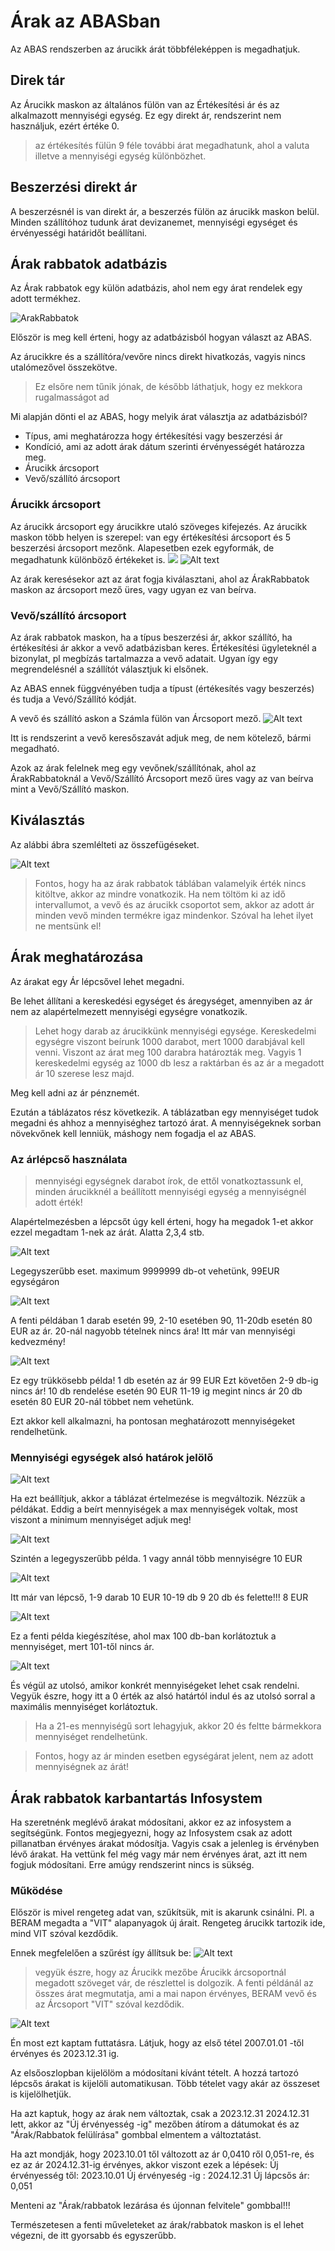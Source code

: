 # Árak az ABASban

Az ABAS rendszerben az árucikk árát többféleképpen is megadhatjuk.

## Direk tár

Az Árucikk maskon az általános fülön van az Értékesítési ár és az alkalmazott mennyiségi egység.
Ez egy direkt ár, rendszerint nem használjuk, ezért értéke 0.

> az értékesítés fülün 9 féle további árat megadhatunk, ahol a valuta illetve a mennyiségi egység különbözhet.

## Beszerzési direkt ár

A beszerzésnél is van direkt ár, a beszerzés fülön az árucikk maskon belül. Minden szállítóhoz tudunk árat devizanemet, mennyiségi egységet és érvényességi határidőt beállítani.

## Árak rabbatok adatbázis

Az Árak rabbatok egy külön adatbázis, ahol nem egy árat rendelek egy adott termékhez.

![ArakRabbatok](image.png)

Először is meg kell érteni, hogy az adatbázisból hogyan választ az ABAS.

Az árucikkre és a szállítóra/vevőre nincs direkt hivatkozás, vagyis nincs utalómezővel összekötve. 

> Ez elsőre nem tűnik jónak, de később láthatjuk, hogy ez mekkora rugalmasságot ad

Mi alapján dönti el az ABAS, hogy melyik árat választja az adatbázisból?
- Típus, ami meghatározza hogy értékesítési vagy beszerzési ár
- Kondíció, ami az adott árak dátum szerinti érvényességét határozza meg.
- Árucikk árcsoport
- Vevő/szállító árcsoport

### Árucikk árcsoport

Az árucikk árcsoport egy árucikkre utaló szöveges kifejezés. 
Az árucikk maskon több helyen is szerepel: van egy értékesítési árcsoport és 5 beszerzési árcsoport mezőnk. Alapesetben ezek egyformák, de megadhatunk különböző értékeket is.
![](image-1.png)
![Alt text](image-2.png)

Az árak keresésekor azt az árat fogja kiválasztani, ahol az ÁrakRabbatok maskon az árcsoport mező üres, vagy ugyan ez van beírva.

### Vevő/szállító árcsoport

Az árak rabbatok maskon, ha a típus beszerzési ár, akkor szállító, ha értékesítési ár akkor a vevő adatbázisban keres.
Értékesítési ügyleteknél a bizonylat, pl megbízás tartalmazza a vevő adatait. Ugyan így egy megrendelésnél a szállítót választjuk ki elsőnek.

Az ABAS ennek függvényében tudja a típust (értékesítés vagy beszerzés) és tudja a Vevó/Szállító kódját.

A vevő és szállító askon a Számla fülön van Árcsoport mező.
![Alt text](image-3.png)

Itt is rendszerint a vevő keresőszavát adjuk meg, de nem kötelező, bármi megadható.

Azok az árak felelnek meg egy vevőnek/szállítónak, ahol az ÁrakRabbatoknál a Vevő/Szállító Árcsoport mező üres vagy az van beírva mint a Vevő/Szállító maskon.

## Kiválasztás

Az alábbi ábra szemlélteti az összefügéseket.

![Alt text](image-4.png)

> Fontos, hogy ha az árak rabbatok táblában valamelyik érték nincs kitöltve, akkor az mindre vonatkozik. Ha nem töltöm ki az idő intervallumot, a vevő és az árucikk csoportot sem, akkor az adott ár minden vevő minden termékre igaz mindenkor. Szóval ha lehet ilyet ne mentsünk el!

## Árak meghatározása

Az árakat egy Ár lépcsővel lehet megadni.

Be lehet állítani a kereskedési egységet és áregységet, amennyiben az ár nem az alapértelmezett mennyiségi egységre vonatkozik.

> Lehet hogy darab az árucikkünk mennyiségi egysége. Kereskedelmi egységre viszont beírunk 1000 darabot, mert 1000 darabjával kell venni. Viszont az árat meg 100 darabra határozták meg. Vagyis 1 kereskedelmi egység az 1000 db lesz a raktárban és az ár a megadott ár 10 szerese lesz majd.

Meg kell adni az ár pénznemét.

Ezután a táblázatos rész következik. A táblázatban egy mennyiséget tudok megadni és ahhoz a mennyiséghez tartozó árat. A mennyiségeknek sorban növekvőnek kell lenniük, máshogy nem fogadja el az ABAS.

### Az árlépcső használata

> mennyiségi egységnek darabot írok, de ettől vonatkoztassunk el, minden árucikknél a beállított mennyiségi egység a mennyiségnél adott érték!

Alapértelmezésben a lépcsőt úgy kell érteni, hogy ha megadok 1-et akkor ezzel megadtam 1-nek az árát. Alatta 2,3,4 stb.

![Alt text](image-6.png)

Legegyszerűbb eset. maximum 9999999 db-ot vehetünk, 99EUR egységáron

![Alt text](image-5.png)

A fenti példában 1 darab esetén 99, 2-10 esetében 90, 11-20db esetén 80 EUR az ár. 20-nál nagyobb tételnek nincs ára!
Itt már van mennyiségi kedvezmény!

![Alt text](image-7.png)

Ez egy trükkösebb példa! 1 db esetén az ár 99 EUR
Ezt követően 2-9 db-ig nincs ár!
10 db rendelése esetén 90 EUR
11-19 ig megint nincs ár
20 db esetén 80 EUR
20-nál többet nem vehetünk.

Ezt akkor kell alkalmazni, ha pontosan meghatározott mennyiségeket rendelhetünk.

### Mennyiségi egységek alsó határok jelölő

![Alt text](image-8.png)

Ha ezt beállítjuk, akkor a táblázat értelmezése is megváltozik. Nézzük a példákat. Eddig a beírt mennyiségek a max mennyiségek voltak, most viszont a minimum mennyiséget adjuk meg!

![Alt text](image-9.png)

Szintén a legegyszerűbb példa. 1 vagy annál több mennyiségre 10 EUR

![Alt text](image-10.png)

Itt már van lépcső, 
1-9 darab 10 EUR
10-19 db 9
20 db és felette!!! 8 EUR

![Alt text](image-11.png)

Ez a fenti példa kiegészítése, ahol max 100 db-ban korlátoztuk a mennyiséget, mert 101-től nincs ár.

![Alt text](image-12.png)

És végül az utolsó, amikor konkrét mennyiségeket lehet csak rendelni. Vegyük észre, hogy itt a 0 érték az alsó határtól indul és az utolsó sorral a maximális mennyiséget korlátoztuk.
> Ha a 21-es mennyiségű sort lehagyjuk, akkor 20 és feltte bármekkora mennyiséget rendelhetünk.

> Fontos, hogy az ár minden esetben egységárat jelent, nem az adott mennyiségnek az árát!

## Árak rabbatok karbantartás Infosystem

Ha szeretnénk meglévő árakat módosítani, akkor ez az infosystem a segítségünk.
Fontos megjegyezni, hogy az Infosystem csak az adott pillanatban érvényes árakat módosítja. Vagyis csak a jelenleg is érvényben lévő árakat. Ha vettünk fel még vagy már nem érvényes árat, azt itt nem fogjuk módosítani. Erre amúgy rendszerint nincs is sükség.

### Működése

Először is mivel rengeteg adat van, szűkítsük, mit is akarunk csinálni.
Pl. a BERAM megadta a "VIT" alapanyagok új árait. Rengeteg árucikk tartozik ide, mind VIT szóval kezdődik.

Ennek megfelelően a szűrést így állítsuk be:
![Alt text](image-13.png)

> vegyük észre, hogy az Árucikk mezőbe Árucikk árcsoportnál megadott szöveget vár, de részlettel is dolgozik. A fenti példánál az összes árat megmutatja, ami a mai napon érvényes, BERAM vevő és az Árcsoport "VIT" szóval kezdődik.

![Alt text](image-14.png)

Én most ezt kaptam futtatásra. 
Látjuk, hogy az első tétel 2007.01.01 -től érvényes és 2023.12.31 ig.

Az elsőoszlopban kijelölöm a módosítani kívánt tételt. A hozzá tartozó lépcsős árakat is kijelöli automatikusan.
Több tételet vagy akár az összeset is kijelölhetjük.

Ha azt kaptuk, hogy az árak nem változtak, csak a 2023.12.31 2024.12.31 lett, akkor az "Új érvényesség -ig" mezőben átírom a dátumokat és az "Árak/Rabbatok felülírása" gombbal elmentem a változtatást. 

Ha azt mondják, hogy 2023.10.01 től változott az ár 0,0410 ről 0,051-re, és ez az ár 2024.12.31-ig érvényes, akkor viszont ezek a lépések:
Új érvényesség től: 2023.10.01
Új érvényeség -ig : 2024.12.31
Új lápcsős ár: 0,051

Menteni az "Árak/rabbatok lezárása és újonnan felvitele" gombbal!!!

Természetesen a fenti műveleteket az árak/rabbatok maskon is el lehet végezni, de itt gyorsabb és egyszerűbb.







